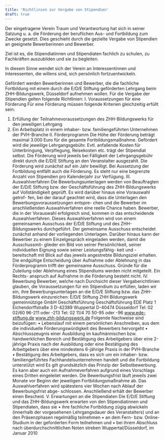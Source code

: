 ```yaml
---
title: 'Richtlinien zur Vergabe von Stipendien'
draft: true
---
```


Der eingetragene Verein Traum und Verantwortung hat sich in seiner Satzung u. a. die Förderung der beruflichen Aus- und Fortbildung zum Zwecke gesetzt. Dies geschieht durch die gezielte Vergabe von Stipendien an geeignete Bewerberinnen und Bewerber.

Ziel ist es, die Stipendiatinnen und Stipendiaten fachlich zu schulen, zu Fachkräften auszubilden und sie zu begleiten.

In diesem Sinne wendet sich der Verein an Interessentinnen und Interessenten, die willens
sind, sich persönlich fortzuentwickeln.

Gefördert werden Bewerberinnen und Bewerber, die die fachliche Fortbildung mit einem durch die E/D/E Stiftung
geförderten Lehrgang beim ZHH-Bildungswerk, Düsseldorf aufnehmen wollen.
Für die Vergabe der Stipendien gelten folgende Richtlinien:
I. Voraussetzungen für eine Förderung
Für eine Förderung müssen folgende Kriterien gleichzeitig erfüllt sein:
1. Erfüllung der Teilnahmevoraussetzungen des ZHH-Bildungswerks für den jeweiligen Lehrgang
2. Ein Arbeitsplatz in einem inhaber- bzw. familiengeführten Unternehmen der PVH-Branche
II. Förderprogramm
Die Höhe der Förderung beträgt maximal 3.000 Euro für die gesamte Fortbildungsmaßnahme.
Gefördert wird die jeweilige Lehrgangsgebühr. Evtl. anfallende Kosten für Unterbringung,
Verpflegung, Reisekosten etc. trägt der Stipendiat selbst. Die Förderung wird jeweils bei Fälligkeit
der Lehrgangsgebühr direkt durch die E/D/E Stiftung an den Veranstalter ausgezahlt. Die Förderung
wird zunächst auf ein Jahr bewilligt. Bei Aussetzung der Fortbildung entfällt auch die Förderung.
Es steht nur eine begrenzte Anzahl von Stipendien pro Kalenderjahr zur Verfügung.
III. Auswahlverfahren
Die Bewerbungsunterlagen werden von Beauftragten der E/D/E Stiftung bzw. der Geschäftsführung
des ZHH-Bildungswerks auf Vollständigkeit geprüft. Es wird darüber hinaus eine Vorauswahl getrof-
fen, bei der darauf geachtet wird, dass die Unterlagen den Bewerbungsvoraussetzungen entspre-
chen und die Bewerber im anschließenden Auswahlverfahren eine reelle Chance haben.
Bewerber, die in der Vorauswahl erfolgreich sind, kommen in das entscheidende Auswahlverfahren.
Dieses Auswahlverfahren wird von einem gemeinsamen Ausschuss der E/D/E Stiftung und des ZHH-
Bildungswerks durchgeführt.
Der gemeinsame Ausschuss entscheidet zunächst anhand der vorliegenden Unterlagen. Darüber
hinaus kann der Bewerber zu einem Einzelgespräch eingeladen werden, damit die Ausschussmit-
glieder ein Bild von seiner Persönlichkeit, seiner individuellen Eignung sowie seiner Leistungsfähig-
keit und -bereitschaft mit Blick auf das jeweils angestrebte Bildungsziel erhalten.
Die endgültige Entscheidung über Aufnahme oder Ablehnung in das Förderprogramm trifft der
gemeinsame Ausschuss.
Gründe für die Zuteilung oder Ablehnung eines Stipendiums werden nicht mitgeteilt. Ein Rechts-
anspruch auf Aufnahme in die Förderung besteht nicht.
IV. Bewerbung
Bewerber, welche nach Durchsicht dieser Vergaberichtlinien glauben, die Voraussetzungen für ein
Stipendium zu erfüllen, laden wir ein, ihre Bewerbungsunterlagen an die E/D/E Stiftung bzw. das
ZHH-Bildungswerk einzureichen:
E/D/E Stiftung ZHH Bildungswerk gemeinnützige GmbH
Geschäftsführung Geschäftsführung
EDE Platz 1 Eichendorffstraße 3
D-42389 Wuppertal D-40474 Düsseldorf
Tel: 02 02/60 96-211 oder -213 Tel: 02 11/4 70 50-95 oder -96
www.ede-stiftung.de www.zhh-bildungswerk.de
Folgende Nachweise sind beizufügen:
• Lebenslauf mit einem persönlichen Anschreiben, aus dem die individuelle Förderungswürdigkeit
des Bewerbers hervorgeht
• Abschlusszeugnis einer Ausbildung im kaufmännischen bzw. handwerklichen Bereich und
Bestätigung des Arbeitgebers über eine 2-jährige Praxis nach der Ausbildung
oder eine Bestätigung des Arbeitgebers über eine mindestens 6-jährige Praxis in der PVH-Branche
• Bestätigung des Arbeitgebers, dass es sich um ein inhaber- bzw. familiengeführtes
Fachhandelsunternehmen handelt und die Fortbildung unterstützt wird
Es gilt grundsätzlich das Prinzip der Selbstbewerbung. Es kann aber auch ein Aufnahmeverfahren
aufgrund eines Vorschlags eines Dritten eingeleitet werden.
Die Bewerbungsfrist läuft jeweils zwei Monate vor Beginn der jeweiligen Fortbildungsmaßnahme
ab. Das Auswahlverfahren wird spätestens vier Wochen nach Ablauf der Bewerbungsfrist abge-
schlossen. Anschließend erhält der Bewerber einen Bescheid.
V. Erwartungen an die Stipendiaten
Die E/D/E Stiftung und das ZHH-Bildungswerk erwarten von den Stipendiatinnen und Stipendiaten, dass sie
• ihre fachliche Fortbildung zügig abwickeln (innerhalb der vorgesehenen
Lehrgangsdauer des Veranstalters) und an den Präsenzphasen regelmäßig teilnehmen
• an dem Fern- bzw. Online-Studium in der geforderten Form teilnehmen und
• bei ihrem Abschluss nach überdurchschnittlichen Noten streben
Wuppertal/Düsseldorf, im Januar 2010
